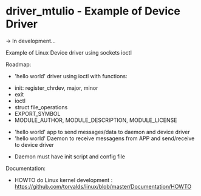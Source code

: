 # driver_mtulio - Example of Device Driver

-> In development...

Example of Linux Device driver using sockets ioctl


Roadmap:
* 'hello world' driver using ioctl with functions:
- init: register_chrdev, major, minor
- exit
- ioctl
- struct file_operations
- EXPORT_SYMBOL 
- MODULE_AUTHOR, MODULE_DESCRIPTION, MODULE_LICENSE
* 'hello world' app to send messages/data to daemon and device driver
* 'hello world' Daemon to receive messagens from APP and send/receive to device driver
- Daemon must have init script and config file


Documentation:
* HOWTO do Linux kernel development : https://github.com/torvalds/linux/blob/master/Documentation/HOWTO
